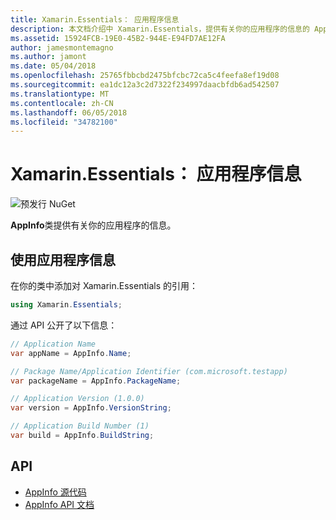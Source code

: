 ```yaml
---
title: Xamarin.Essentials： 应用程序信息
description: 本文档介绍中 Xamarin.Essentials，提供有关你的应用程序的信息的 AppInfo 类。 例如，它公开的应用程序名称和版本。
ms.assetid: 15924FCB-19E0-45B2-944E-E94FD7AE12FA
author: jamesmontemagno
ms.author: jamont
ms.date: 05/04/2018
ms.openlocfilehash: 25765fbbcbd2475bfcbc72ca5c4feefa8ef19d08
ms.sourcegitcommit: ea1dc12a3c2d7322f234997daacbfdb6ad542507
ms.translationtype: MT
ms.contentlocale: zh-CN
ms.lasthandoff: 06/05/2018
ms.locfileid: "34782100"
---
```

# <a name="xamarinessentials-app-information"></a>Xamarin.Essentials： 应用程序信息

![预发行 NuGet](~/media/shared/pre-release.png)

**AppInfo**类提供有关你的应用程序的信息。

## <a name="using-appinfo"></a>使用应用程序信息

在你的类中添加对 Xamarin.Essentials 的引用：

```csharp
using Xamarin.Essentials;
```

通过 API 公开了以下信息：

```csharp
// Application Name
var appName = AppInfo.Name;

// Package Name/Application Identifier (com.microsoft.testapp)
var packageName = AppInfo.PackageName;

// Application Version (1.0.0)
var version = AppInfo.VersionString;

// Application Build Number (1)
var build = AppInfo.BuildString;
```

## <a name="api"></a>API

- [AppInfo 源代码](https://github.com/xamarin/Essentials/tree/master/Xamarin.Essentials/AppInfo)
- [AppInfo API 文档](xref:Xamarin.Essentials.AppInfo)
